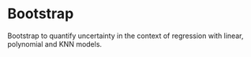 # Bootstrap
Bootstrap to quantify uncertainty in the context of regression with linear, polynomial and KNN models.


